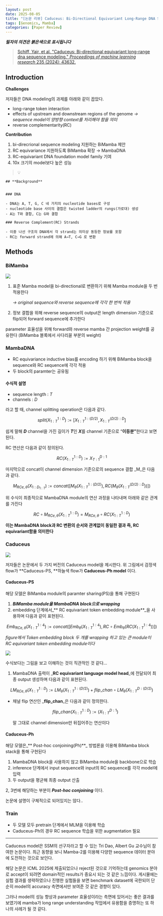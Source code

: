 ```yaml
---
layout: post
date: 2025-08-05
title: "[논문 리뷰] Caduceus: Bi-Directional Equivariant Long-Range DNA Sequence Modeling"
tags: [Genomics, Mamba]
categories: [Paper Review]
---
```


<span class="notion-red">_**필자의 의견은 붉은색으로 표시됩니다**_</span>


> [Schiff, Yair, et al. "Caduceus: Bi-directional equivariant long-range dna sequence modeling." ](https://pmc.ncbi.nlm.nih.gov/articles/PMC12189541/)[_Proceedings of machine learning research_](https://pmc.ncbi.nlm.nih.gov/articles/PMC12189541/)[ 235 (2024): 43632.](https://pmc.ncbi.nlm.nih.gov/articles/PMC12189541/)



## Introduction


**Challenges**


저자들은 DNA modeling의 과제를 아래와 같이 꼽았다.

- long-range token interaction
- effects of upstream and downstream regions of the genome 
_→ sequence model이 양방향 context를 처리해야 함을 의미_
- reverse complementarity(RC)

**Contribution**

1. bi-direcrional sequence modeling 지원하는 BiMamba 제안
1. RC equivariance 지원하도록 BiMamba 확장 → MambaDNA
1. RC-equivariant DNA foundation model family 기여
1. 10x 크기의 model보다 높은 성능

> 💡 


	## **Background**


	### DNA

	- DNA는 A, T, G, C 네 가지의 nucleotide bases로 구성
	- nucleotide base 사이의 결합은 twisted ladder의 rungs(가로대) 생성
	- A는 T와 결합, C는 G와 결합

	### Reverse Complement(RC) Strands

	- 이중 나선 구조의 DNA에서 각 strand는 의미상 동등한 정보를 포함
	- RC는 forward strand에 의해 A→T, C→G 로 변환


## Methods



### BiMamba


![](https://prod-files-secure.s3.us-west-2.amazonaws.com/542b861c-36a8-4051-84e5-8804b6728dba/2c247d59-7815-4980-99f0-8f0d21f445a7/image.png?X-Amz-Algorithm=AWS4-HMAC-SHA256&X-Amz-Content-Sha256=UNSIGNED-PAYLOAD&X-Amz-Credential=ASIAZI2LB4667A7UF2AN%2F20250923%2Fus-west-2%2Fs3%2Faws4_request&X-Amz-Date=20250923T050120Z&X-Amz-Expires=3600&X-Amz-Security-Token=IQoJb3JpZ2luX2VjELX%2F%2F%2F%2F%2F%2F%2F%2F%2F%2FwEaCXVzLXdlc3QtMiJHMEUCIGCpRW79XeYReTLYK3qjdVkrnyA%2BN6wo0wllQNUf31cKAiEA9Cu%2BFegQYWjeNza928TLcNQBhK1sJE7svBmA8cTyUvkq%2FwMIPhAAGgw2Mzc0MjMxODM4MDUiDHgKi9%2FZoxAmSuKDKCrcA0Dg06ngo%2FgBPv%2BktKmzCBCUA0MvT%2FRFfhE79JCatjKRt5RxOJJ%2BMsfa7sET3JjAe2Fykc3wIzW7bHlpjyKBIw9mgZjUUZ9r7zcfiN5%2BCyOdEFMzw3TiTBljRC2YFQxf2AI34fPei4bWy2wHI%2BZ%2F03A9ZS3Ud4kDxmtN9i9PIJ6IGCIRvgsYvZ73Syf2iILOdp9vE7rxeZOWNUB8QfLasQzUOjMWT3jR96G1EPXdgXIyeA8UGk2AMLDNhfZqB4o06XUARrRnaheS0D37K6XugWxzkRw%2FFbIETiAvtaA3RnTWkkjsqapKpkkiGizniuGDCvYeeRZJBC%2B%2FAfOtwGRYnJGL1Pljv91NzUXc4HVFtVNdZxadmfMDDIdnzJKz4xbtNj8cI8nx0iw6%2FhQTfxQfGmEI0xSBxHUC4%2BXYBrC0G%2FmLn5fMzpEWrR592vY7Xfq5s%2FK5C8q9D48jMUC812%2FR5VMp8lNMA%2F1kS2kd9PbomuGlOoMjlzmKzAc9LcF%2F4cEYit2m9l04YjKVb8a3FRsqVbV4vve1BsGC42sTrpLpXGpjxhTiIkZ6VBsOPsJTYAeYiyemE8xII%2Fg9V7%2BmCS66MCidYiFV0bEA4bw64RtLZl2dG2xmczHUOXBLEhk2MJvQyMYGOqUBctcyyzvnNJf79C1gaLShOM1Ls2WlrfXdpuuceKIpScxtRFZ1iW45Wj2jlE69uieFemKhQqtAEspDFY5cCo%2F76rtnRSyCR60vqc%2F1KMy9GQ1bCJX8p%2Fqlgi1rs%2F3HCQO6QRhOUAU%2FpfMtSF9WlzSQeOTeNIcbtUSXp502ugnYgWKhW5V8GV52o5Sa3B%2BBy35nfh3GfOs2d%2F%2FNWO3xzwi%2FPMHjy6mG&X-Amz-Signature=4b45addc22fd20bbd5d84b0fb38b99971f0c3d7af4d6275800d2cd08fb76a319&X-Amz-SignedHeaders=host&x-amz-checksum-mode=ENABLED&x-id=GetObject)

1. 표준 Mamba model을 bi-directional로 변환하기 위해 Mamba module을 두 번 적용한다

	_→ original sequence와 reverse sequence에 각각 한 번씩 적용_

1. 정보 결합을 위해 reverse sequence의 output은 length dimension 기준으로 flip되어 forward sequence에 추가한다

parameter 효율성을 위해 forward와 reverse mamba 간 projection weight를 공유한다 (BiMamba 블록에서 사다리꼴 부분의 weight)



### MambaDNA

- RC equivariance inductive bias를 encoding 하기 위해 BiMamba block을 sequence와 RC sequence에 각각 적용
- 두 block의 paramter는 공유됨


#### 수식적 설명

- sequence length : _T_
- channels : _D_

라고 할 때,  channel splitting operation은 다음과 같다.


$$
split(X^{1:D}_{1:T}):=[X^{1:(D/2)}_{1:T},X^{(D/2):D}_{1:T}]
$$


<span class="notion-red">쉽게 말해 </span><span class="notion-red">_**D**_</span><span class="notion-red"> channel을 가진 길이가 </span><span class="notion-red">_**T**_</span><span class="notion-red">인 </span><span class="notion-red">_**X**_</span><span class="notion-red">를 channel 기준으로 “</span><span class="notion-red">**이등분”**</span><span class="notion-red">한다고 보면 된다.</span>


RC 연산은 다음과 같이 정의된다.


$$
RC(X^{1:D}_{1:T}):=X^{D:1}_{T:1}
$$


마지막으로 concat이 channel dimension 기준으로의 sequence 결합 _M_은 다음과 같다.


$$
M_{RCe,\theta}(X_{1:D_{1:T}}):=concat([M_{\theta}(X^{1:(D/2)}_{1:T}),RC(M_{\theta}(X^{(D/2):D}_{1:T}))])
$$


위 수식이 최종적으로 MambaDNA module의 연산 과정을 나타내며 아래와 같은 관계를 가진다


$$
RC\circ M_{RCe,\theta}(X^{1:D}_{1:T}) = M_{RCe,\theta} \circ RC(X^{1:D}_{1:T})
$$


**이는 MambaDNA block과 RC 변환의 순서와 관계없이 동일한 결과 즉, RC equivariant함을 의미한다**



### Caduceus


![](https://prod-files-secure.s3.us-west-2.amazonaws.com/542b861c-36a8-4051-84e5-8804b6728dba/f94a60d7-8145-473b-aef9-7c68d3ec604a/image.png?X-Amz-Algorithm=AWS4-HMAC-SHA256&X-Amz-Content-Sha256=UNSIGNED-PAYLOAD&X-Amz-Credential=ASIAZI2LB4667A7UF2AN%2F20250923%2Fus-west-2%2Fs3%2Faws4_request&X-Amz-Date=20250923T050120Z&X-Amz-Expires=3600&X-Amz-Security-Token=IQoJb3JpZ2luX2VjELX%2F%2F%2F%2F%2F%2F%2F%2F%2F%2FwEaCXVzLXdlc3QtMiJHMEUCIGCpRW79XeYReTLYK3qjdVkrnyA%2BN6wo0wllQNUf31cKAiEA9Cu%2BFegQYWjeNza928TLcNQBhK1sJE7svBmA8cTyUvkq%2FwMIPhAAGgw2Mzc0MjMxODM4MDUiDHgKi9%2FZoxAmSuKDKCrcA0Dg06ngo%2FgBPv%2BktKmzCBCUA0MvT%2FRFfhE79JCatjKRt5RxOJJ%2BMsfa7sET3JjAe2Fykc3wIzW7bHlpjyKBIw9mgZjUUZ9r7zcfiN5%2BCyOdEFMzw3TiTBljRC2YFQxf2AI34fPei4bWy2wHI%2BZ%2F03A9ZS3Ud4kDxmtN9i9PIJ6IGCIRvgsYvZ73Syf2iILOdp9vE7rxeZOWNUB8QfLasQzUOjMWT3jR96G1EPXdgXIyeA8UGk2AMLDNhfZqB4o06XUARrRnaheS0D37K6XugWxzkRw%2FFbIETiAvtaA3RnTWkkjsqapKpkkiGizniuGDCvYeeRZJBC%2B%2FAfOtwGRYnJGL1Pljv91NzUXc4HVFtVNdZxadmfMDDIdnzJKz4xbtNj8cI8nx0iw6%2FhQTfxQfGmEI0xSBxHUC4%2BXYBrC0G%2FmLn5fMzpEWrR592vY7Xfq5s%2FK5C8q9D48jMUC812%2FR5VMp8lNMA%2F1kS2kd9PbomuGlOoMjlzmKzAc9LcF%2F4cEYit2m9l04YjKVb8a3FRsqVbV4vve1BsGC42sTrpLpXGpjxhTiIkZ6VBsOPsJTYAeYiyemE8xII%2Fg9V7%2BmCS66MCidYiFV0bEA4bw64RtLZl2dG2xmczHUOXBLEhk2MJvQyMYGOqUBctcyyzvnNJf79C1gaLShOM1Ls2WlrfXdpuuceKIpScxtRFZ1iW45Wj2jlE69uieFemKhQqtAEspDFY5cCo%2F76rtnRSyCR60vqc%2F1KMy9GQ1bCJX8p%2Fqlgi1rs%2F3HCQO6QRhOUAU%2FpfMtSF9WlzSQeOTeNIcbtUSXp502ugnYgWKhW5V8GV52o5Sa3B%2BBy35nfh3GfOs2d%2F%2FNWO3xzwi%2FPMHjy6mG&X-Amz-Signature=2e382347d3d970e7b65b6c001ad0e3b85f579f2589d781099be885bde7f6be0c&X-Amz-SignedHeaders=host&x-amz-checksum-mode=ENABLED&x-id=GetObject)


저자들은 논문에서 두 가지 버전의 Caduceus model을 제시한다. 위 그림에서 검정색 flow가 **Caduceus-PS, **하늘색 flow가 **Caduceus-Ph model** 이다.



#### Caduceus-PS


해당 모델은 BiMamba module의 paramter sharing(PS)을 통해 구현된다

1. _**BiMamba module을 MambaDNA block으로 wrapping**_
1. embedding 단계에서_** RC equivariant token embedding module**_을 사용하며 다음과 같이 표현된다.

$$
Emb_{RCe,\theta}(X^{1:4}_{1:T}):=concat([Emb_{\theta}(X^{1:4}_{1:T}),RC \circ Emb_{\theta}(RC(X^{1:4}_{1:T}))])
$$


_figure에서 Token embedding block 두 개를 wrapping 하고 있는 큰 module이 RC equivariant token embedding module이다_


![](https://prod-files-secure.s3.us-west-2.amazonaws.com/542b861c-36a8-4051-84e5-8804b6728dba/b175e4da-71eb-4e91-8c23-a06dabe673c9/image.png?X-Amz-Algorithm=AWS4-HMAC-SHA256&X-Amz-Content-Sha256=UNSIGNED-PAYLOAD&X-Amz-Credential=ASIAZI2LB4667A7UF2AN%2F20250923%2Fus-west-2%2Fs3%2Faws4_request&X-Amz-Date=20250923T050120Z&X-Amz-Expires=3600&X-Amz-Security-Token=IQoJb3JpZ2luX2VjELX%2F%2F%2F%2F%2F%2F%2F%2F%2F%2FwEaCXVzLXdlc3QtMiJHMEUCIGCpRW79XeYReTLYK3qjdVkrnyA%2BN6wo0wllQNUf31cKAiEA9Cu%2BFegQYWjeNza928TLcNQBhK1sJE7svBmA8cTyUvkq%2FwMIPhAAGgw2Mzc0MjMxODM4MDUiDHgKi9%2FZoxAmSuKDKCrcA0Dg06ngo%2FgBPv%2BktKmzCBCUA0MvT%2FRFfhE79JCatjKRt5RxOJJ%2BMsfa7sET3JjAe2Fykc3wIzW7bHlpjyKBIw9mgZjUUZ9r7zcfiN5%2BCyOdEFMzw3TiTBljRC2YFQxf2AI34fPei4bWy2wHI%2BZ%2F03A9ZS3Ud4kDxmtN9i9PIJ6IGCIRvgsYvZ73Syf2iILOdp9vE7rxeZOWNUB8QfLasQzUOjMWT3jR96G1EPXdgXIyeA8UGk2AMLDNhfZqB4o06XUARrRnaheS0D37K6XugWxzkRw%2FFbIETiAvtaA3RnTWkkjsqapKpkkiGizniuGDCvYeeRZJBC%2B%2FAfOtwGRYnJGL1Pljv91NzUXc4HVFtVNdZxadmfMDDIdnzJKz4xbtNj8cI8nx0iw6%2FhQTfxQfGmEI0xSBxHUC4%2BXYBrC0G%2FmLn5fMzpEWrR592vY7Xfq5s%2FK5C8q9D48jMUC812%2FR5VMp8lNMA%2F1kS2kd9PbomuGlOoMjlzmKzAc9LcF%2F4cEYit2m9l04YjKVb8a3FRsqVbV4vve1BsGC42sTrpLpXGpjxhTiIkZ6VBsOPsJTYAeYiyemE8xII%2Fg9V7%2BmCS66MCidYiFV0bEA4bw64RtLZl2dG2xmczHUOXBLEhk2MJvQyMYGOqUBctcyyzvnNJf79C1gaLShOM1Ls2WlrfXdpuuceKIpScxtRFZ1iW45Wj2jlE69uieFemKhQqtAEspDFY5cCo%2F76rtnRSyCR60vqc%2F1KMy9GQ1bCJX8p%2Fqlgi1rs%2F3HCQO6QRhOUAU%2FpfMtSF9WlzSQeOTeNIcbtUSXp502ugnYgWKhW5V8GV52o5Sa3B%2BBy35nfh3GfOs2d%2F%2FNWO3xzwi%2FPMHjy6mG&X-Amz-Signature=d76c901598ef74d03ac932e77668f8b92c18c72910151991c9c67f028b74b81e&X-Amz-SignedHeaders=host&x-amz-checksum-mode=ENABLED&x-id=GetObject)


<span class="notion-red">수식보다는 그림을 보고 이해하는 것이 직관적인 것 같다…</span>

1. MambaDNA 출력이 _**RC equivariant language model head**_에 전달되어 최종 output 생성하며 다음과 같이 표현된다.

$$
LM_{RCe,\theta}(X^{1:D}_{1:T}):= LM_{\theta}(X^{1:(D/2)}_{1:T})+flip\_chan\circ LM_{\theta}(X^{D:(D/2)}_{1:T})
$$

- 채널 flip 연산인 _**flip\_chan**_은 다음과 같이 정의한다.

	$$
	flip\_chan(X^{1:D}_{1:T}):=(X^{D:1}_{1:T})
	$$


	말 그대로 channel dimension만 뒤집어주는 연산이다



#### Caduceus-Ph


해당 모델은_** Post-hoc conjoining(Ph)**_ 방법론을 이용해 BiMamba block stack을 통해 구현된다

1. MambaDNA block을 사용하지 않고 BiMamba module을 backbone으로 학습
1. inference 단계에서 input sequence와 input의 RC sequence를 각각 model에 입력
1. 두 output을 평균해 최종 output 산출

2, 3번에 해당하는 부분이 _**Post-hoc conjoining**_ 이다.


<span class="notion-red">논문에 설명이 구체적으로 되어있지는 않다..</span>



### Train

- 두 모델 모두 pretrain 단계에서 MLM을 이용해 학습
- Caduceus-Ph의 경우 RC sequence 학습을 위한 augmentation 필요

---


<span class="notion-red">Caduceus model은 SSM의 선구자라고 할 수 있는 Tri Dao, Albert Gu 교수님이 참여한 논문이다. 최근 동향을 보니 Mamba-2를 이용해 다양한 sequence 데이터 분야에 도전하는 것으로 보인다.</span>


<span class="notion-red">해당 논문은 ICML 2025에 제출되었으나 reject된 것으로 기억하는데 genomics 분야로 accept이 되려면 domain적인 results가 중요시 되는 것 같은 느낌이다. 게시물에는 실험 결과를 생략하였으나 진행한 실험들을 보면 benchmark dataset에 국한되어 단순히 model의 accuracy 측면에서만 보여준 것 같은 경향이 있다.</span>


<span class="notion-red">그러나 model의 성능 향상과 parameter 효율성이라는 측면에 있어서는 좋은 결과를 보였기에 mamba가 long range understanding 작업에서 유용함을 증명하는 또 하나의 사례가 될 것 같다.</span>

